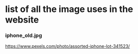 # list of all the image uses in the website
### iphone_old.jpg
https://www.pexels.com/photo/assorted-iphone-lot-341523/